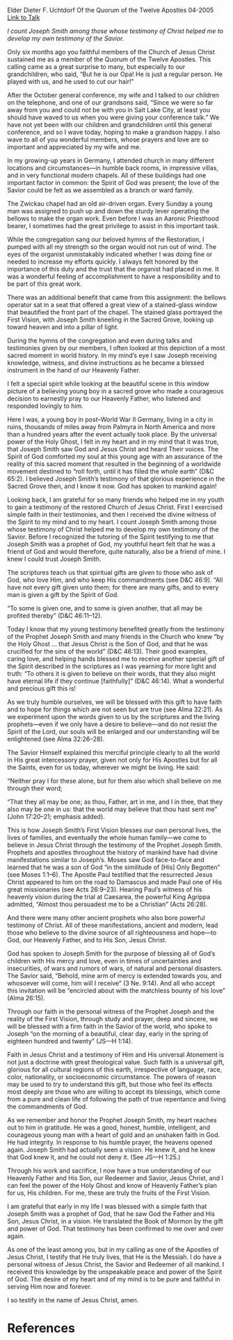 Elder Dieter F. Uchtdorf
Of the Quorum of the Twelve Apostles
04-2005
[Link to Talk](https://www.churchofjesuschrist.org/study/general-conference/2005/04/the-fruits-of-the-first-vision?lang=eng)

_I count Joseph Smith among those whose testimony of Christ helped me to develop my own testimony of the Savior._

Only six months ago you faithful members of the Church of Jesus Christ sustained me as a member of the Quorum of the Twelve Apostles. This calling came as a great surprise to many, but especially to our grandchildren, who said, “But he is our Opa! He is just a regular person. He played with us, and he used to cut our hair!”

After the October general conference, my wife and I talked to our children on the telephone, and one of our grandsons said, “Since we were so far away from you and could not be with you in Salt Lake City, at least you should have waved to us when you were giving your conference talk.” We have not yet been with our children and grandchildren until this general conference, and so I wave today, hoping to make a grandson happy. I also wave to all of you wonderful members, whose prayers and love are so important and appreciated by my wife and me.

In my growing-up years in Germany, I attended church in many different locations and circumstances—in humble back rooms, in impressive villas, and in very functional modern chapels. All of these buildings had one important factor in common: the Spirit of God was present; the love of the Savior could be felt as we assembled as a branch or ward family.

The Zwickau chapel had an old air-driven organ. Every Sunday a young man was assigned to push up and down the sturdy lever operating the bellows to make the organ work. Even before I was an Aaronic Priesthood bearer, I sometimes had the great privilege to assist in this important task.

While the congregation sang our beloved hymns of the Restoration, I pumped with all my strength so the organ would not run out of wind. The eyes of the organist unmistakably indicated whether I was doing fine or needed to increase my efforts quickly. I always felt honored by the importance of this duty and the trust that the organist had placed in me. It was a wonderful feeling of accomplishment to have a responsibility and to be part of this great work.

There was an additional benefit that came from this assignment: the bellows operator sat in a seat that offered a great view of a stained-glass window that beautified the front part of the chapel. The stained glass portrayed the First Vision, with Joseph Smith kneeling in the Sacred Grove, looking up toward heaven and into a pillar of light.

During the hymns of the congregation and even during talks and testimonies given by our members, I often looked at this depiction of a most sacred moment in world history. In my mind’s eye I saw Joseph receiving knowledge, witness, and divine instructions as he became a blessed instrument in the hand of our Heavenly Father.

I felt a special spirit while looking at the beautiful scene in this window picture of a believing young boy in a sacred grove who made a courageous decision to earnestly pray to our Heavenly Father, who listened and responded lovingly to him.

Here I was, a young boy in post–World War II Germany, living in a city in ruins, thousands of miles away from Palmyra in North America and more than a hundred years after the event actually took place. By the universal power of the Holy Ghost, I felt in my heart and in my mind that it was true, that Joseph Smith saw God and Jesus Christ and heard Their voices. The Spirit of God comforted my soul at this young age with an assurance of the reality of this sacred moment that resulted in the beginning of a worldwide movement destined to “roll forth, until it has filled the whole earth” (D&C 65:2). I believed Joseph Smith’s testimony of that glorious experience in the Sacred Grove then, and I know it now. God has spoken to mankind again!

Looking back, I am grateful for so many friends who helped me in my youth to gain a testimony of the restored Church of Jesus Christ. First I exercised simple faith in their testimonies, and then I received the divine witness of the Spirit to my mind and to my heart. I count Joseph Smith among those whose testimony of Christ helped me to develop my own testimony of the Savior. Before I recognized the tutoring of the Spirit testifying to me that Joseph Smith was a prophet of God, my youthful heart felt that he was a friend of God and would therefore, quite naturally, also be a friend of mine. I knew I could trust Joseph Smith.

The scriptures teach us that spiritual gifts are given to those who ask of God, who love Him, and who keep His commandments (see D&C 46:9). “All have not every gift given unto them; for there are many gifts, and to every man is given a gift by the Spirit of God.

“To some is given one, and to some is given another, that all may be profited thereby” (D&C 46:11–12).

Today I know that my young testimony benefited greatly from the testimony of the Prophet Joseph Smith and many friends in the Church who knew “by the Holy Ghost … that Jesus Christ is the Son of God, and that he was crucified for the sins of the world” (D&C 46:13). Their good examples, caring love, and helping hands blessed me to receive another special gift of the Spirit described in the scriptures as I was yearning for more light and truth: “To others it is given to believe on their words, that they also might have eternal life if they continue [faithfully]” (D&C 46:14). What a wonderful and precious gift this is!

As we truly humble ourselves, we will be blessed with this gift to have faith and to hope for things which are not seen but are true (see Alma 32:21). As we experiment upon the words given to us by the scriptures and the living prophets—even if we only have a desire to believe—and do not resist the Spirit of the Lord, our souls will be enlarged and our understanding will be enlightened (see Alma 32:26–28).

The Savior Himself explained this merciful principle clearly to all the world in His great intercessory prayer, given not only for His Apostles but for all the Saints, even for us today, wherever we might be living. He said:

“Neither pray I for these alone, but for them also which shall believe on me through their word;

“That they all may be one; as thou, Father, art in me, and I in thee, that they also may be one in us: that the world may believe that thou hast sent me” (John 17:20–21; emphasis added).

This is how Joseph Smith’s First Vision blesses our own personal lives, the lives of families, and eventually the whole human family—we come to believe in Jesus Christ through the testimony of the Prophet Joseph Smith. Prophets and apostles throughout the history of mankind have had divine manifestations similar to Joseph’s. Moses saw God face-to-face and learned that he was a son of God “in the similitude of [His] Only Begotten” (see Moses 1:1–6). The Apostle Paul testified that the resurrected Jesus Christ appeared to him on the road to Damascus and made Paul one of His great missionaries (see Acts 26:9–23). Hearing Paul’s witness of his heavenly vision during the trial at Caesarea, the powerful King Agrippa admitted, “Almost thou persuadest me to be a Christian” (Acts 26:28).

And there were many other ancient prophets who also bore powerful testimony of Christ. All of these manifestations, ancient and modern, lead those who believe to the divine source of all righteousness and hope—to God, our Heavenly Father, and to His Son, Jesus Christ.

God has spoken to Joseph Smith for the purpose of blessing all of God’s children with His mercy and love, even in times of uncertainties and insecurities, of wars and rumors of wars, of natural and personal disasters. The Savior said, “Behold, mine arm of mercy is extended towards you, and whosoever will come, him will I receive” (3 Ne. 9:14). And all who accept this invitation will be “encircled about with the matchless bounty of his love” (Alma 26:15).

Through our faith in the personal witness of the Prophet Joseph and the reality of the First Vision, through study and prayer, deep and sincere, we will be blessed with a firm faith in the Savior of the world, who spoke to Joseph “on the morning of a beautiful, clear day, early in the spring of eighteen hundred and twenty” (JS—H 1:14).

Faith in Jesus Christ and a testimony of Him and His universal Atonement is not just a doctrine with great theological value. Such faith is a universal gift, glorious for all cultural regions of this earth, irrespective of language, race, color, nationality, or socioeconomic circumstance. The powers of reason may be used to try to understand this gift, but those who feel its effects most deeply are those who are willing to accept its blessings, which come from a pure and clean life of following the path of true repentance and living the commandments of God.

As we remember and honor the Prophet Joseph Smith, my heart reaches out to him in gratitude. He was a good, honest, humble, intelligent, and courageous young man with a heart of gold and an unshaken faith in God. He had integrity. In response to his humble prayer, the heavens opened again. Joseph Smith had actually seen a vision. He knew it, and he knew that God knew it, and he could not deny it. (See JS—H 1:25.)

Through his work and sacrifice, I now have a true understanding of our Heavenly Father and His Son, our Redeemer and Savior, Jesus Christ, and I can feel the power of the Holy Ghost and know of Heavenly Father’s plan for us, His children. For me, these are truly the fruits of the First Vision.

I am grateful that early in my life I was blessed with a simple faith that Joseph Smith was a prophet of God, that he saw God the Father and His Son, Jesus Christ, in a vision. He translated the Book of Mormon by the gift and power of God. That testimony has been confirmed to me over and over again.

As one of the least among you, but in my calling as one of the Apostles of Jesus Christ, I testify that He truly lives, that He is the Messiah. I do have a personal witness of Jesus Christ, the Savior and Redeemer of all mankind. I received this knowledge by the unspeakable peace and power of the Spirit of God. The desire of my heart and of my mind is to be pure and faithful in serving Him now and forever.

I so testify in the name of Jesus Christ, amen.

# References
